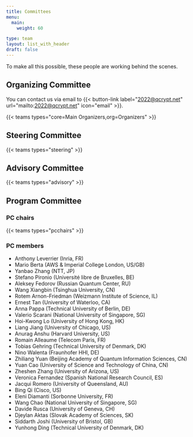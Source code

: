 ```yaml
---
title: Committees
menu:
  main:
    weight: 60

type: team
layout: list_with_header
draft: false
---
```


To make all this possible, these people are working behind the scenes.

## Organizing Committee

You can contact us via email to {{< button-link label="2022@qcrypt.net" url="mailto:2022@qcrypt.net" icon="email" >}}.


{{< teams types="core=Main Organizers,org=Organizers" >}}

## Steering Committee

{{< teams types="steering" >}}


## Advisory  Committee

{{< teams types="advisory" >}}

## Program Committee
### PC chairs

{{< teams types="pcchairs" >}}
<!--
You can contact the PC chairs via email to {{< button-link label="pcchairs2022@qcrypt.net" url="mailto:pcchairs2022@qcrypt.net" icon="email" >}}<br>
-->


### PC members
* Anthony Leverrier (Inria, FR)
* Mario Berta (AWS & Imperial College London, US/GB)
* Yanbao Zhang (NTT, JP)
* Stefano Pironio (Université libre de Bruxelles, BE)
* Aleksey Fedorov (Russian Quantum Center, RU)
* Wang Xiangbin (Tsinghua University, CN)
* Rotem Arnon-Friedman (Weizmann Institute of Science, IL)
* Ernest Tan (University of Waterloo,  CA)
* Anna Pappa (Technical University of Berlin, DE)
* Valerio Scarani (National University of Singapore, SG)
* Hoi-Kwong Lo (University of Hong Kong, HK)
* Liang Jiang (University of Chicago, US)
* Anurag Anshu (Harvard University, US)
* Romain Alleaume (Telecom Paris, FR)
* Tobias Gehring (Technical University of Denmark, DK)
* Nino Walenta (Fraunhofer HHI, DE)
* Zhiliang Yuan (Beijing Academy of Quantum Information Sciences, CN)
* Yuan Cao (University of Science and Technology of China, CN)
* Zheshen Zhang (University of Arizona, US)
* Veronica Fernandez (Spanish National Research Council, ES)
* Jacqui Romero (University of Queensland, AU)
* Bing Qi (Cisco, US)
* Eleni Diamanti (Sorbonne University, FR)
* Wang Chao (National University of Singapore, SG)
* Davide Rusca (University of Geneva, CH)
* Djeylan Aktas (Slovak Academy of Sciences, SK)
* Siddarth Joshi (University of Bristol, GB)
* Yunhong Ding (Technical University of Denmark, DK)
